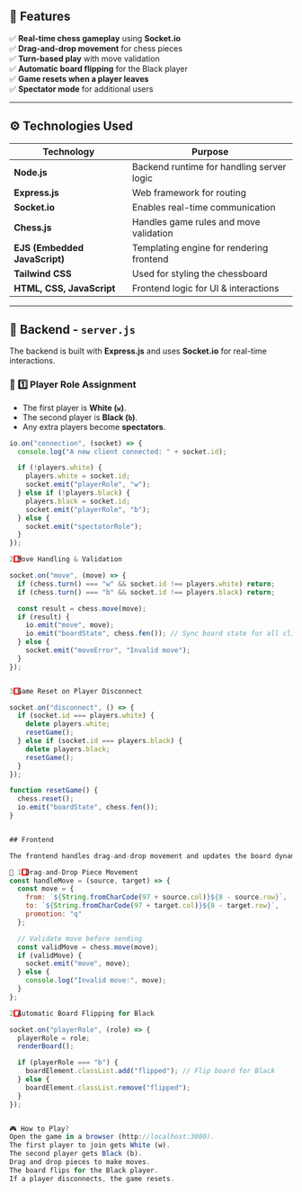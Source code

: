 ## 🚀 Features
✅ **Real-time chess gameplay** using **Socket.io**  
✅ **Drag-and-drop movement** for chess pieces  
✅ **Turn-based play** with move validation  
✅ **Automatic board flipping** for the Black player  
✅ **Game resets when a player leaves**  
✅ **Spectator mode** for additional users  

---

## ⚙️ Technologies Used
| **Technology** | **Purpose** |
|--------------|------------|
| **Node.js** | Backend runtime for handling server logic |
| **Express.js** | Web framework for routing |
| **Socket.io** | Enables real-time communication |
| **Chess.js** | Handles game rules and move validation |
| **EJS (Embedded JavaScript)** | Templating engine for rendering frontend |
| **Tailwind CSS** | Used for styling the chessboard |
| **HTML, CSS, JavaScript** | Frontend logic for UI & interactions |

---

## 📂 Backend - `server.js`
The backend is built with **Express.js** and uses **Socket.io** for real-time interactions.

### 🔹 **1️⃣ Player Role Assignment**
- The first player is **White (`w`)**.
- The second player is **Black (`b`)**.
- Any extra players become **spectators**.

```js
io.on("connection", (socket) => {
  console.log("A new client connected: " + socket.id);

  if (!players.white) {
    players.white = socket.id;
    socket.emit("playerRole", "w");
  } else if (!players.black) {
    players.black = socket.id;
    socket.emit("playerRole", "b");
  } else {
    socket.emit("spectatorRole");
  }
});

2️⃣ Move Handling & Validation

socket.on("move", (move) => {
  if (chess.turn() === "w" && socket.id !== players.white) return;
  if (chess.turn() === "b" && socket.id !== players.black) return;

  const result = chess.move(move);
  if (result) {
    io.emit("move", move);
    io.emit("boardState", chess.fen()); // Sync board state for all clients
  } else {
    socket.emit("moveError", "Invalid move");
  }
});


3️⃣ Game Reset on Player Disconnect

socket.on("disconnect", () => {
  if (socket.id === players.white) {
    delete players.white;
    resetGame();
  } else if (socket.id === players.black) {
    delete players.black;
    resetGame();
  }
});

function resetGame() {
  chess.reset();
  io.emit("boardState", chess.fen());
}


## Frontend  

The frontend handles drag-and-drop movement and updates the board dynamically.

🔹 1️⃣ Drag-and-Drop Piece Movement
const handleMove = (source, target) => {
  const move = {
    from: `${String.fromCharCode(97 + source.col)}${8 - source.row}`,
    to: `${String.fromCharCode(97 + target.col)}${8 - target.row}`,
    promotion: "q"
  };

  // Validate move before sending
  const validMove = chess.move(move);
  if (validMove) {
    socket.emit("move", move);
  } else {
    console.log("Invalid move:", move);
  }
};

2️⃣ Automatic Board Flipping for Black

socket.on("playerRole", (role) => {
  playerRole = role;
  renderBoard();

  if (playerRole === "b") {
    boardElement.classList.add("flipped"); // Flip board for Black
  } else {
    boardElement.classList.remove("flipped");
  }
});


🎮 How to Play?
Open the game in a browser (http://localhost:3000).
The first player to join gets White (w).
The second player gets Black (b).
Drag and drop pieces to make moves.
The board flips for the Black player.
If a player disconnects, the game resets.